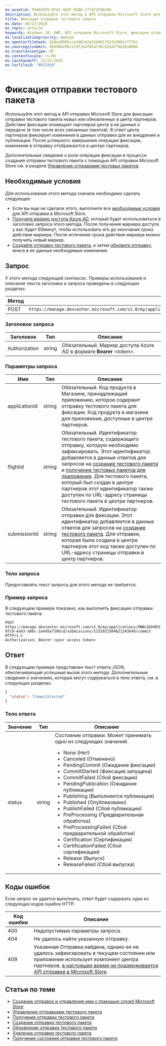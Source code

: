 ```yaml
---
ms.assetid: F94AF8F6-0742-4A3F-938E-177472F96C00
description: Используйте этот метод в API отправки Microsoft Store для фиксации отправки тестового пакета новых или обновленных в центр партнеров.
title: Фиксация отправки тестового пакета
ms.date: 04/17/2018
ms.topic: article
keywords: Windows 10, UWP, API отправки Microsoft Store, фиксация отправки тестируемой возможности
ms.localizationpriority: medium
ms.openlocfilehash: 820e10695cce2d6242a51b0017d2fe3981cf77b1
ms.sourcegitcommit: 49d58bc66c1c9f2a4f81473bcb25af79e2b1088d
ms.translationtype: MT
ms.contentlocale: ru-RU
ms.lasthandoff: 12/11/2018
ms.locfileid: "8921918"
---
```

# <a name="commit-a-package-flight-submission"></a>Фиксация отправки тестового пакета

Используйте этот метод в API отправки Microsoft Store для фиксации отправки тестового пакета новых или обновленных в центр партнеров. Действие фиксации оповещает партнеров центр в ее данные о передаче (в том числе всех связанных пакетов). В ответ центр партнеров фиксирует изменения в данных отправки для их внедрения и публикации. После успешного завершения операции фиксации, изменения в отправку отображаются в центре партнеров.

Дополнительные сведения о роли операции фиксации в процессе создания отправки тестового пакета с помощью API отправки Microsoft Store см. в разделе [Управление отправками тестовых пакетов](manage-flight-submissions.md).

## <a name="prerequisites"></a>Необходимые условия

Для использования этого метода сначала необходимо сделать следующее:

* Если вы еще не сделали этого, выполните все [необходимые условия](create-and-manage-submissions-using-windows-store-services.md#prerequisites) для API отправки в Microsoft Store.
* [Получите маркер доступа Azure AD](create-and-manage-submissions-using-windows-store-services.md#obtain-an-azure-ad-access-token), который будет использоваться в заголовке запроса этого метода. После получения маркера доступа у вас будет 60минут, чтобы использовать его до окончания срока действия маркера. После истечения срока действия маркера можно получить новый маркер.
* [Создайте отправку тестового пакета](create-a-flight-submission.md), а затем [обновите отправку](update-a-flight-submission.md), внеся в ее данные необходимые изменения.

## <a name="request"></a>Запрос

У этого метода следующий синтаксис. Примеры использования и описание текста заголовка и запроса приведены в следующих разделах.

| Метод | URI запроса                                                      |
|--------|------------------------------------------------------------------|
| POST    | ```https://manage.devcenter.microsoft.com/v1.0/my/applications/{applicationId}/flights/{flightId}/submissions/{submissionId}/commit``` |


### <a name="request-header"></a>Заголовок запроса

| Заголовок        | Тип   | Описание                                                                 |
|---------------|--------|-----------------------------------------------------------------------------|
| Authorization | string | Обязательный. Маркер доступа Azure AD в формате **Bearer** &lt;*token*&gt;. |


### <a name="request-parameters"></a>Параметры запроса

| Имя        | Тип   | Описание                                                                 |
|---------------|--------|-----------------------------------------------------------------------------|
| applicationId | string | Обязательный. Код продукта в Магазине, принадлежащий приложению, которое содержит отправку тестового пакета для фиксации. Код продукта в магазине для приложения, доступные в центре партнеров.  |
| flightId | string | Обязательный. Идентификатор тестового пакета, содержащего отправку, которую необходимо зафиксировать. Этот идентификатор добавляется в данные ответов для запросов на [создание тестового пакета](create-a-flight.md) и [получение тестовых пакетов для приложения](get-flights-for-an-app.md). Для тестового пакета, который был создан в центре партнеров этот идентификатор также доступен по URL-адресу страницы тестового пакета в центре партнеров.  |
| submissionId | string | Обязательный. Идентификатор отправки для фиксации. Этот идентификатор добавляется в данные ответов для запросов на [создание тестового пакета](create-a-flight-submission.md). Для отправки, которая была создана в центре партнеров этот код также доступен по URL-адресу страницы отправки в центр партнеров.  |


### <a name="request-body"></a>Тело запроса

Предоставлять текст запроса для этого метода не требуется.

### <a name="request-example"></a>Пример запроса

В следующем примере показано, как выполнять фиксацию отправки тестового пакета.

```
POST https://manage.devcenter.microsoft.com/v1.0/my/applications/9NBLGGH4R315/flights/43e448df-97c9-4a43-a0bc-2a445e736bcd/submissions/1152921504621243649/commit HTTP/1.1
Authorization: Bearer <your access token>
```

## <a name="response"></a>Ответ

В следующем примере представлен текст ответа JSON, обеспечивающий успешный вызов этого метода. Дополнительные сведения о значениях, которые могут содержаться в теле ответа, см. в следующих разделах.

```json
{
  "status": "CommitStarted"
}
```

### <a name="response-body"></a>Тело ответа

| Значение      | Тип   | Описание                                                                                                                                                                                                                                                                         |
|------------|--------|----------------------------------------------------------------------------------------------------------------------------------------------------------------------------------------------------------------------------------------------------------------------------------------|
| status           | string  | Состояние отправки. Может принимать одно из следующих значений. <ul><li>None (Нет)</li><li>Canceled (Отменено)</li><li>PendingCommit (Ожидание фиксации)</li><li>CommitStarted (Фиксация запущена)</li><li>CommitFailed (Сбой фиксации)</li><li>PendingPublication (Ожидание публикации)</li><li>Publishing (Выполняется публикация)</li><li>Published (Опубликовано)</li><li>PublishFailed (Сбой публикации)</li><li>PreProcessing (Предварительная обработка)</li><li>PreProcessingFailed (Сбой предварительной обработки)</li><li>Certification (Сертификация)</li><li>CertificationFailed (Сбой сертификации)</li><li>Release (Выпуск)</li><li>ReleaseFailed (Сбой выпуска)</li></ul>  |


## <a name="error-codes"></a>Коды ошибок

Если запрос не удается выполнить, ответ будет содержать один из следующих кодов ошибок HTTP.

| Код ошибки |  Описание   |
|--------|------------------|
| 400  | Недопустимые параметры запроса. |
| 404  | Не удалось найти указанную отправку. |
| 409  | Указанная Отправка найдена, однако ее не удалось зафиксировать в текущем состоянии или приложение использует компонент центра партнеров, [в настоящее время не поддерживается API отправки в Microsoft Store](create-and-manage-submissions-using-windows-store-services.md#not_supported). |


## <a name="related-topics"></a>Статьи по теме

* [Создание отправок и управление ими с помощью служб Microsoft Store](create-and-manage-submissions-using-windows-store-services.md)
* [Управление отправками тестового пакета](manage-flight-submissions.md)
* [Получение отправки тестового пакета](get-a-flight-submission.md)
* [Создание отправки тестового пакета](create-a-flight-submission.md)
* [Обновление отправки тестового пакета](update-a-flight-submission.md)
* [Удаление отправки тестового пакета](delete-a-flight-submission.md)
* [Получение состояния отправки тестового пакета](get-status-for-a-flight-submission.md)
